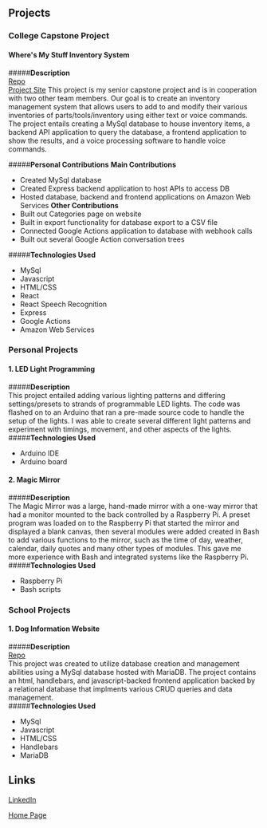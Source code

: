 ## Projects
### College Capstone Project
#### Where's My Stuff Inventory System  
#####**Description**  
  [Repo](https://github.com/friesemi/Where-s_My_Stuff)  
  [Project Site](http://wms.beavdms.com:3000/)
  This project is my senior capstone project and is in cooperation with two other team members. Our goal is to create an inventory management system that allows users 
  to add to and modify their various inventories of parts/tools/inventory using either text or voice commands. The project entails creating a MySql database to house
  inventory items, a backend API application to query the database, a frontend application to show the results, and a voice processing software to handle voice commands.

#####**Personal Contributions**
**Main Contributions**
  - Created MySql database
  - Created Express backend application to host APIs to access DB
  - Hosted database, backend and frontend applications on Amazon Web Services
**Other Contributions**
  - Built out Categories page on website
  - Built in export functionality for database export to a CSV file
  - Connected Google Actions application to database with webhook calls
  - Built out several Google Action conversation trees

#####**Technologies Used**  
  - MySql
  - Javascript
  - HTML/CSS
  - React
  - React Speech Recognition
  - Express
  - Google Actions
  - Amazon Web Services


### Personal Projects
#### 1. LED Light Programming  
#####**Description**  
  This project entailed adding various lighting patterns and differing settings/presets to strands of programmable LED lights. The code was flashed on to an Arduino
  that ran a pre-made source code to handle the setup of the lights. I was able to create several different light patterns and experiment with timings, movement, and
  other aspects of the lights.  
#####**Technologies Used**  
  - Arduino IDE
  - Arduino board
  
#### 2. Magic Mirror  
#####**Description**  
  The Magic Mirror was a large, hand-made mirror with a one-way mirror that had a monitor mounted to the back controlled by a Raspberry Pi. A preset program was
  loaded on to the Raspberry Pi that started the mirror and displayed a blank canvas, then several modules were added created in Bash to add various functions to the mirror,
  such as the time of day, weather, calendar, daily quotes and many other types of modules. This gave me more experience with Bash and integrated systems like the Raspberry Pi.  
#####**Technologies Used**  
- Raspberry Pi
- Bash scripts
  
### School Projects
#### 1. Dog Information Website  
#####**Description**  
  [Repo](https://github.com/friesemi/CS340FinalProject)  
  This project was created to utilize database creation and management abilities using a MySql database hosted with MariaDB. The project contains an html, handlebars,
  and javascript-backed frontend application backed by a relational database that implments various CRUD queries and data management.  
#####**Technologies Used**  
- MySql
- Javascript
- HTML/CSS
- Handlebars
- MariaDB

## Links

[LinkedIn](https://www.linkedin.com/in/michael-friesen-99201/)

[Home Page](./index.md)


